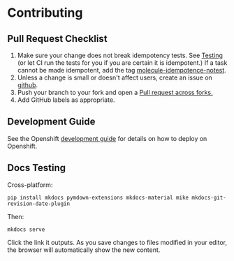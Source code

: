 Contributing
============

Pull Request Checklist
------------------------
1. Make sure your change does not break idempotency tests. See [Testing](#Testing)
(or let CI run the tests for you if you are certain it is idempotent.)
If a task cannot be made idempotent, add the tag [molecule-idempotence-notest](https://github.com/ansible-community/molecule/issues/816#issuecomment-573319053).
2. Unless a change is small or doesn't affect users, create an issue on
[github](https://github.com/ansible/galaxy-operator/issues/new).
3. Push your branch to your fork and open a [Pull request across forks.](https://help.github.com/articles/creating-a-pull-request-from-a-fork/)
4. Add GitHub labels as appropriate.

Development Guide
-----------------

See the Openshift [development guide](./development.md) for details on how to deploy on Openshift.

Docs Testing
------------

Cross-platform:
```
pip install mkdocs pymdown-extensions mkdocs-material mike mkdocs-git-revision-date-plugin
```

Then:
```
mkdocs serve
```
Click the link it outputs. As you save changes to files modified in your editor,
the browser will automatically show the new content.
